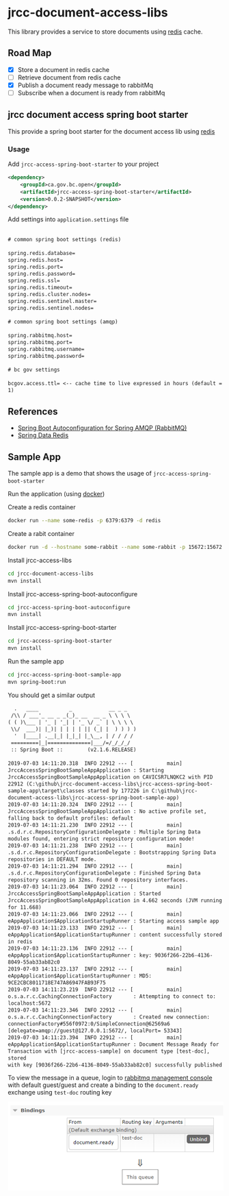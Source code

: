# jrcc-document-access-libs

This library provides a service to store documents using [redis](https://redis.io/) cache.

## Road Map

* [X] Store a document in redis cache
* [ ] Retrieve document from redis cache
* [X] Publish a document ready message to rabbitMq
* [ ] Subscribe when a document is ready from rabbitMq

## jrcc document access spring boot starter

This provide a spring boot starter for the document access lib using [redis](https://redis.io/)

### Usage

Add `jrcc-access-spring-boot-starter` to your project

```xml
<dependency>
    <groupId>ca.gov.bc.open</groupId>
    <artifactId>jrcc-access-spring-boot-starter</artifactId>
    <version>0.0.2-SNAPSHOT</version>
</dependency>
```

Add settings into `application.settings` file

```properties

# common spring boot settings (redis)

spring.redis.database=
spring.redis.host=
spring.redis.port=
spring.redis.password=
spring.redis.ssl=
spring.redis.timeout=
spring.redis.cluster.nodes=
spring.redis.sentinel.master=
spring.redis.sentinel.nodes=

# common spring boot settings (amqp)

spring.rabbitmq.host=
spring.rabbitmq.port=
spring.rabbitmq.username=
spring.rabbitmq.password=

# bc gov settings

bcgov.access.ttl= <-- cache time to live expressed in hours (default = 1)

```

## References

* [Spring Boot Autoconfiguration for Spring AMQP (RabbitMQ)](https://docs.spring.io/spring-boot/docs/current/reference/html/boot-features-messaging.html#boot-features-amqp)
* [Spring Data Redis](https://docs.spring.io/spring-data/data-redis/docs/current/reference/html/)

## Sample App

The sample app is a demo that shows the usage of `jrcc-access-spring-boot-starter`

Run the application (using [docker](https://www.docker.com/))

Create a redis container

```bash
docker run --name some-redis -p 6379:6379 -d redis
```
Create a rabit container

```bash
docker run -d --hostname some-rabbit --name some-rabbit -p 15672:15672 -p 5672:5672 rabbitmq:3-management
```

Install jrcc-access-libs

```bash
cd jrcc-document-access-libs
mvn install
```

Install jrcc-access-spring-boot-autoconfigure

```bash
cd jrcc-access-spring-boot-autoconfigure
mvn install
```

Install jrcc-access-spring-boot-starter

```bash
cd jrcc-access-spring-boot-starter
mvn install
```

Run the sample app

```bash
cd jrcc-access-spring-boot-sample-app
mvn spring-boot:run
```

You should get a similar output

```console
  .   ____          _            __ _ _
 /\\ / ___'_ __ _ _(_)_ __  __ _ \ \ \ \
( ( )\___ | '_ | '_| | '_ \/ _` | \ \ \ \
 \\/  ___)| |_)| | | | | || (_| |  ) ) ) )
  '  |____| .__|_| |_|_| |_\__, | / / / /
 =========|_|==============|___/=/_/_/_/
 :: Spring Boot ::        (v2.1.6.RELEASE)

2019-07-03 14:11:20.318  INFO 22912 --- [           main] JrccAccessSpringBootSampleAppApplication : Starting JrccAccessSpringBootSampleAppApplication on CAVICSR7LNQKC2 with PID 22912 (C:\github\jrcc-document-access-libs\jrcc-access-spring-boot-sample-app\target\classes started by 177226 in C:\github\jrcc-document-access-libs\jrcc-access-spring-boot-sample-app)
2019-07-03 14:11:20.324  INFO 22912 --- [           main] JrccAccessSpringBootSampleAppApplication : No active profile set, falling back to default profiles: default
2019-07-03 14:11:21.230  INFO 22912 --- [           main] .s.d.r.c.RepositoryConfigurationDelegate : Multiple Spring Data modules found, entering strict repository configuration mode!
2019-07-03 14:11:21.238  INFO 22912 --- [           main] .s.d.r.c.RepositoryConfigurationDelegate : Bootstrapping Spring Data repositories in DEFAULT mode.
2019-07-03 14:11:21.294  INFO 22912 --- [           main] .s.d.r.c.RepositoryConfigurationDelegate : Finished Spring Data repository scanning in 32ms. Found 0 repository interfaces.
2019-07-03 14:11:23.064  INFO 22912 --- [           main] JrccAccessSpringBootSampleAppApplication : Started JrccAccessSpringBootSampleAppApplication in 4.662 seconds (JVM running for 11.668)
2019-07-03 14:11:23.066  INFO 22912 --- [           main] eAppApplication$ApplicationStartupRunner : Starting access sample app
2019-07-03 14:11:23.133  INFO 22912 --- [           main] eAppApplication$ApplicationStartupRunner : content successfully stored in redis
2019-07-03 14:11:23.136  INFO 22912 --- [           main] eAppApplication$ApplicationStartupRunner : key: 9036f266-22b6-4136-8049-55ab33ab82c0
2019-07-03 14:11:23.137  INFO 22912 --- [           main] eAppApplication$ApplicationStartupRunner : MD5: 9CE2CBC8011718E747A86947FAB93F75
2019-07-03 14:11:23.219  INFO 22912 --- [           main] o.s.a.r.c.CachingConnectionFactory       : Attempting to connect to: localhost:5672
2019-07-03 14:11:23.346  INFO 22912 --- [           main] o.s.a.r.c.CachingConnectionFactory       : Created new connection: connectionFactory#556f0972:0/SimpleConnection@62569a6 [delegate=amqp://guest@127.0.0.1:5672/, localPort= 53343]
2019-07-03 14:11:23.394  INFO 22912 --- [           main] eAppApplication$ApplicationStartupRunner : Document Message Ready for Transaction with [jrcc-access-sample] on document type [test-doc], stored
with key [9036f266-22b6-4136-8049-55ab33ab82c0] successfully published
```

To view the message in a queue, login to [rabbitmq management console](http://localhost:15672) with default guest/guest and create a binding to the `document.ready` exchange using `test-doc` routing key

![binding](docs/document.ready.bind.png)